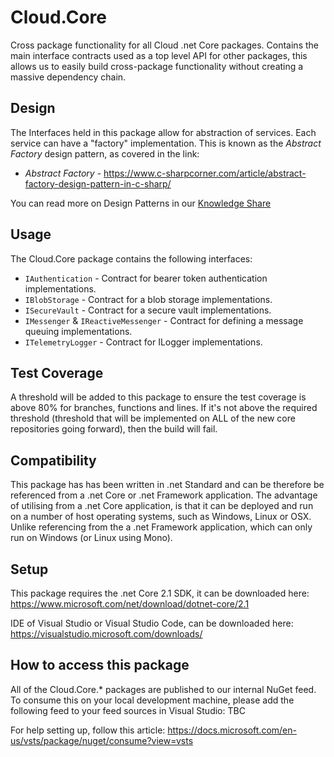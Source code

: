 # **Cloud.Core** 

<div id="description">

Cross package functionality for all Cloud .net Core packages.  Contains the main interface contracts used as a top level API for other packages, this 
allows us to easily build cross-package functionality without creating a massive dependency chain.

</div>

## Design
The Interfaces held in this package allow for abstraction of services. Each service can have a "factory" implementation.  This is known as the 
_Abstract Factory_ design pattern, as covered in the link:  

- *Abstract Factory* - https://www.c-sharpcorner.com/article/abstract-factory-design-pattern-in-c-sharp/

You can read more on Design Patterns in our [Knowledge Share](https://ailimited.sharepoint.com/:f:/s/Engineering/EiNpbXiADjJCqPV1AA3Gu2ABh1Z1A3pxEmJU9joE59Vz-w?e=EFgFJ8)


## Usage
The Cloud.Core package contains the following interfaces:

- `IAuthentication` - Contract for bearer token authentication implementations.
- `IBlobStorage` - Contract for a blob storage implementations.
- `ISecureVault` - Contract for a secure vault implementations.
- `IMessenger` & `IReactiveMessenger` - Contract for defining a message queuing implementations.
- `ITelemetryLogger` - Contract for ILogger implementations.

## Test Coverage
A threshold will be added to this package to ensure the test coverage is above 80% for branches, functions and lines.  If it's not above the required threshold 
(threshold that will be implemented on ALL of the new core repositories going forward), then the build will fail.

## Compatibility
This package has has been written in .net Standard and can be therefore be referenced from a .net Core or .net Framework application. The advantage of utilising from a .net Core application, 
is that it can be deployed and run on a number of host operating systems, such as Windows, Linux or OSX.  Unlike referencing from the a .net Framework application, which can only run on 
Windows (or Linux using Mono).
 
## Setup
This package requires the .net Core 2.1 SDK, it can be downloaded here: 
https://www.microsoft.com/net/download/dotnet-core/2.1

IDE of Visual Studio or Visual Studio Code, can be downloaded here:
https://visualstudio.microsoft.com/downloads/

## How to access this package
All of the Cloud.Core.* packages are published to our internal NuGet feed.  To consume this on your local development machine, please add the following feed to your feed sources in Visual Studio:
TBC

For help setting up, follow this article: https://docs.microsoft.com/en-us/vsts/package/nuget/consume?view=vsts
